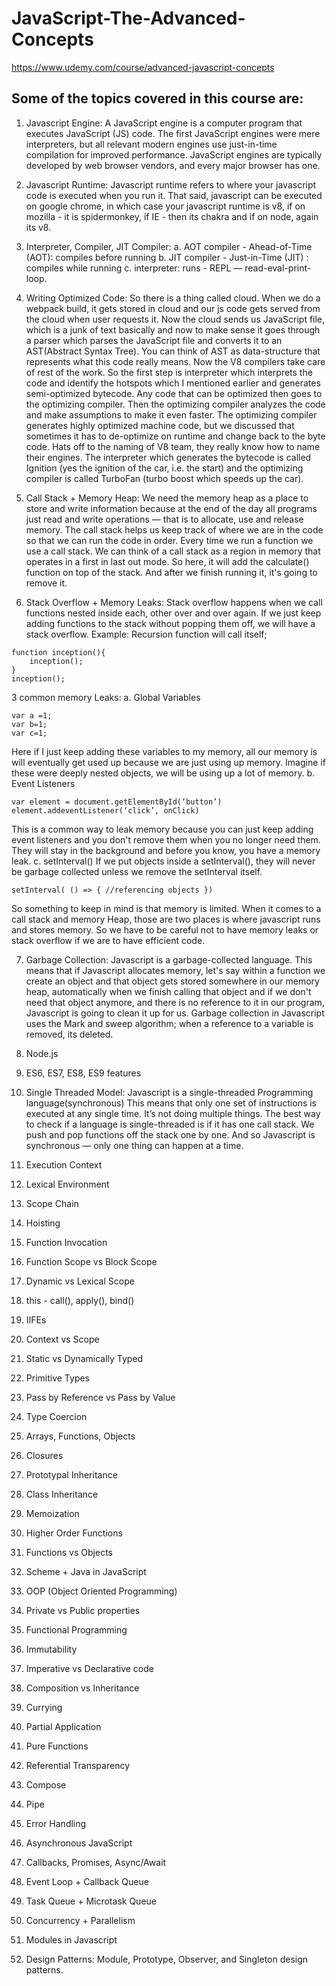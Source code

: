 # JavaScript-The-Advanced-Concepts

https://www.udemy.com/course/advanced-javascript-concepts

## Some of the topics covered in this course are:

1. Javascript Engine: A JavaScript engine is a computer program that executes JavaScript (JS) code. The first JavaScript engines were mere interpreters, but all relevant modern engines use just-in-time compilation for improved performance. JavaScript engines are typically developed by web browser vendors, and every major browser has one.

2. Javascript Runtime: Javascript runtime refers to where your javascript code is executed when you run it. That said, javascript can be executed on google chrome, in which case your javascript runtime is v8, if on mozilla - it is spidermonkey, if IE - then its chakra and if on node, again its v8.

3. Interpreter, Compiler, JIT Compiler: 
     a. AOT compiler - Ahead-of-Time (AOT): compiles before running
     b. JIT compiler - Just-in-Time (JIT) : compiles while running
     c. interpreter: runs - REPL — read-eval-print-loop.

4. Writing Optimized Code: So there is a thing called cloud. When we do a webpack build, it gets stored in cloud and our js code gets served from the cloud when user requests it. Now the cloud sends us JavaScript file, which is a junk of text basically and now to make sense it goes through a parser which parses the JavaScript file and converts it to an AST(Abstract Syntax Tree). You can think of AST as data-structure that represents what this code really means.
Now the V8 compilers take care of rest of the work. So the first step is interpreter which interprets the code and identify the hotspots which I mentioned earlier and generates semi-optimized bytecode. Any code that can be optimized then goes to the optimizing compiler. Then the optimizing compiler analyzes the code and make assumptions to make it even faster. The optimizing compiler generates highly optimized machine code, but we discussed that sometimes it has to de-optimize on runtime and change back to the byte code. Hats off to the naming of V8 team, they really know how to name their engines. The interpreter which generates the bytecode is called Ignition (yes the ignition of the car, i.e. the start) and the optimizing compiler is called TurboFan (turbo boost which speeds up the car).

5. Call Stack + Memory Heap: We need the memory heap as a place to store and write information because at the end of the day all programs just read and write operations — that is to allocate, use and release memory.
The call stack helps us keep track of where we are in the code so that we can run the code in order.  Every time we run a function we use a call stack. We can think of a call stack as a region in memory that operates in a first in last out mode. So here, it will add the calculate() function on top of the stack. And after we finish running it, it's going to remove it.

6. Stack Overflow + Memory Leaks: Stack overflow happens when we call functions nested inside each, other over and over again. If we just keep adding functions to the stack without popping them off, we will have a stack overflow. Example: Recursion function will call itself;

```apib
function inception(){
    inception();
}
inception();
```

3 common memory Leaks:
a. Global Variables

```apib
var a =1;
var b=1;
var c=1;
```

Here if I just keep adding these variables to my memory, all our memory is will eventually get used up because we are just using up memory. Imagine if these were deeply nested objects, we will be using up a lot of memory.
b. Event Listeners

```apib
var element = document.getElementById(‘button’)
element.addeventListener(‘click’, onClick)
```

This is a common way to leak memory because you can just keep adding event listeners and you don't remove them when you no longer need them. They will stay in the background and before you know, you have a memory leak.
c. setInterval()
If we put objects inside a setInterval(), they will never be garbage collected unless we remove the setInterval itself.

```apib
setInterval( () => { //referencing objects })
```

So something to keep in mind is that memory is limited. When it comes to a call stack and memory Heap, those are two places is where javascript runs and stores memory. So we have to be careful not to have memory leaks or stack overflow if we are to have efficient code.

7. Garbage Collection: Javascript is a garbage-collected language. This means that if Javascript allocates memory, let's say within a function we create an object and that object gets stored somewhere in our memory heap, automatically when we finish calling that object and if we don't need that object anymore, and there is no reference to it in our program, Javascript is going to clean it up for us. Garbage collection in Javascript uses the Mark and sweep algorithm; when a reference to a variable is removed, its deleted.

8. Node.js

9. ES6, ES7, ES8, ES9 features

10. Single Threaded Model: Javascript is a single-threaded Programming language(synchronous)
This means that only one set of instructions is executed at any single time. It’s not doing multiple things. The best way to check if a language is single-threaded is if it has one call stack. We push and pop functions off the stack one by one. And so Javascript is synchronous — only one thing can happen at a time.

11. Execution Context

12. Lexical Environment

13. Scope Chain

14. Hoisting

15. Function Invocation

16. Function Scope vs Block Scope

17. Dynamic vs Lexical Scope

18. this - call(), apply(), bind()

19. IIFEs

20. Context vs Scope

21. Static vs Dynamically Typed

22. Primitive Types

23. Pass by Reference vs Pass by Value

24. Type Coercion

25. Arrays, Functions, Objects

26. Closures

27. Prototypal Inheritance

28. Class Inheritance

29. Memoization

30. Higher Order Functions

31. Functions vs Objects

32. Scheme + Java in JavaScript

33. OOP (Object Oriented Programming)

34. Private vs Public properties

35. Functional Programming

36. Immutability

37. Imperative vs Declarative code

38. Composition vs Inheritance

39. Currying

40. Partial Application

41. Pure Functions

42. Referential Transparency

43. Compose

44. Pipe

45. Error Handling

46. Asynchronous JavaScript

47. Callbacks, Promises, Async/Await

48. Event Loop + Callback Queue

49. Task Queue + Microtask Queue

50. Concurrency + Parallelism

51. Modules in Javascript

52. Design Patterns: Module, Prototype, Observer, and Singleton design patterns.
